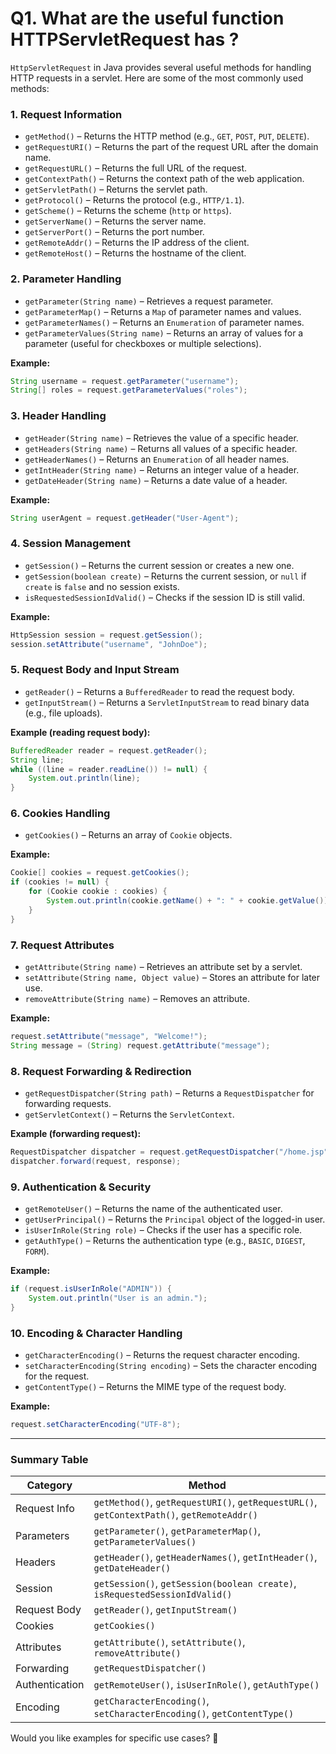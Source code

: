 # Q1. What are the useful function HTTPServletRequest has ?
`HttpServletRequest` in Java provides several useful methods for handling HTTP requests in a servlet. Here are some of the most commonly used methods:

### **1. Request Information**
- `getMethod()` – Returns the HTTP method (e.g., `GET`, `POST`, `PUT`, `DELETE`).
- `getRequestURI()` – Returns the part of the request URL after the domain name.
- `getRequestURL()` – Returns the full URL of the request.
- `getContextPath()` – Returns the context path of the web application.
- `getServletPath()` – Returns the servlet path.
- `getProtocol()` – Returns the protocol (e.g., `HTTP/1.1`).
- `getScheme()` – Returns the scheme (`http` or `https`).
- `getServerName()` – Returns the server name.
- `getServerPort()` – Returns the port number.
- `getRemoteAddr()` – Returns the IP address of the client.
- `getRemoteHost()` – Returns the hostname of the client.

### **2. Parameter Handling**
- `getParameter(String name)` – Retrieves a request parameter.
- `getParameterMap()` – Returns a `Map` of parameter names and values.
- `getParameterNames()` – Returns an `Enumeration` of parameter names.
- `getParameterValues(String name)` – Returns an array of values for a parameter (useful for checkboxes or multiple selections).

**Example:**
```java
String username = request.getParameter("username");
String[] roles = request.getParameterValues("roles");
```

### **3. Header Handling**
- `getHeader(String name)` – Retrieves the value of a specific header.
- `getHeaders(String name)` – Returns all values of a specific header.
- `getHeaderNames()` – Returns an `Enumeration` of all header names.
- `getIntHeader(String name)` – Returns an integer value of a header.
- `getDateHeader(String name)` – Returns a date value of a header.

**Example:**
```java
String userAgent = request.getHeader("User-Agent");
```

### **4. Session Management**
- `getSession()` – Returns the current session or creates a new one.
- `getSession(boolean create)` – Returns the current session, or `null` if `create` is `false` and no session exists.
- `isRequestedSessionIdValid()` – Checks if the session ID is still valid.

**Example:**
```java
HttpSession session = request.getSession();
session.setAttribute("username", "JohnDoe");
```

### **5. Request Body and Input Stream**
- `getReader()` – Returns a `BufferedReader` to read the request body.
- `getInputStream()` – Returns a `ServletInputStream` to read binary data (e.g., file uploads).

**Example (reading request body):**
```java
BufferedReader reader = request.getReader();
String line;
while ((line = reader.readLine()) != null) {
    System.out.println(line);
}
```

### **6. Cookies Handling**
- `getCookies()` – Returns an array of `Cookie` objects.

**Example:**
```java
Cookie[] cookies = request.getCookies();
if (cookies != null) {
    for (Cookie cookie : cookies) {
        System.out.println(cookie.getName() + ": " + cookie.getValue());
    }
}
```

### **7. Request Attributes**
- `getAttribute(String name)` – Retrieves an attribute set by a servlet.
- `setAttribute(String name, Object value)` – Stores an attribute for later use.
- `removeAttribute(String name)` – Removes an attribute.

**Example:**
```java
request.setAttribute("message", "Welcome!");
String message = (String) request.getAttribute("message");
```

### **8. Request Forwarding & Redirection**
- `getRequestDispatcher(String path)` – Returns a `RequestDispatcher` for forwarding requests.
- `getServletContext()` – Returns the `ServletContext`.

**Example (forwarding request):**
```java
RequestDispatcher dispatcher = request.getRequestDispatcher("/home.jsp");
dispatcher.forward(request, response);
```

### **9. Authentication & Security**
- `getRemoteUser()` – Returns the name of the authenticated user.
- `getUserPrincipal()` – Returns the `Principal` object of the logged-in user.
- `isUserInRole(String role)` – Checks if the user has a specific role.
- `getAuthType()` – Returns the authentication type (e.g., `BASIC`, `DIGEST`, `FORM`).

**Example:**
```java
if (request.isUserInRole("ADMIN")) {
    System.out.println("User is an admin.");
}
```

### **10. Encoding & Character Handling**
- `getCharacterEncoding()` – Returns the request character encoding.
- `setCharacterEncoding(String encoding)` – Sets the character encoding for the request.
- `getContentType()` – Returns the MIME type of the request body.

**Example:**
```java
request.setCharacterEncoding("UTF-8");
```

---

### **Summary Table**

| Category | Method |
|----------|--------|
| Request Info | `getMethod()`, `getRequestURI()`, `getRequestURL()`, `getContextPath()`, `getRemoteAddr()` |
| Parameters | `getParameter()`, `getParameterMap()`, `getParameterValues()` |
| Headers | `getHeader()`, `getHeaderNames()`, `getIntHeader()`, `getDateHeader()` |
| Session | `getSession()`, `getSession(boolean create)`, `isRequestedSessionIdValid()` |
| Request Body | `getReader()`, `getInputStream()` |
| Cookies | `getCookies()` |
| Attributes | `getAttribute()`, `setAttribute()`, `removeAttribute()` |
| Forwarding | `getRequestDispatcher()` |
| Authentication | `getRemoteUser()`, `isUserInRole()`, `getAuthType()` |
| Encoding | `getCharacterEncoding()`, `setCharacterEncoding()`, `getContentType()` |

Would you like examples for specific use cases? 🚀